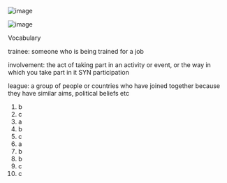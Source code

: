 ![image](https://github.com/jeuneseven/ReadingNotes/assets/8426758/b4f9c41a-a020-4b78-94fa-0398e6739436)

![image](https://github.com/jeuneseven/ReadingNotes/assets/8426758/582ce08a-de27-43a7-8e74-79212e0b7984)

Vocabulary

trainee: someone who is being trained for a job

involvement: the act of taking part in an activity or event, or the way in which you take part in it SYN participation

league: a group of people or countries who have joined together because they have similar aims, political beliefs etc

1. b
2. c
3. a
4. b
5. c
6. a
7. b
8. b
9. c
10. c
